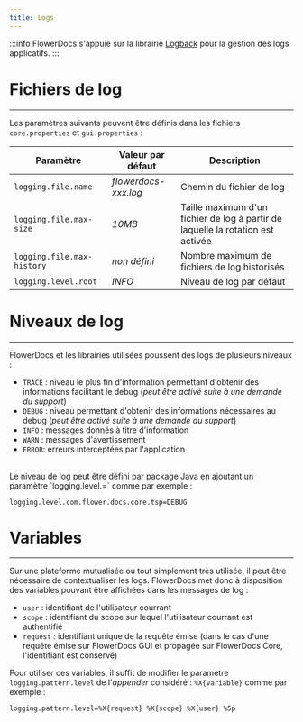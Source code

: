 ```yaml
---
title: Logs
---
```


:::info
FlowerDocs s'appuie sur la librairie [Logback](https://logback.qos.ch/) pour la gestion des logs applicatifs. 
:::

# Fichiers de log
-----

Les paramètres suivants peuvent être définis dans les fichiers `core.properties` et `gui.properties` :


| Paramètre                 | Valeur par défaut  |Description |
|---------------------------|-------------|-------------------|
|`logging.file.name`             |*flowerdocs-xxx.log*|Chemin du fichier de log|
|`logging.file.max-size`    |*10MB*|Taille maximum d'un fichier de log à partir de laquelle la rotation est activée|
|`logging.file.max-history` |*non défini*|Nombre maximum de fichiers de log historisés|
|`logging.level.root` |*INFO*|Niveau de log par défaut|


# Niveaux de log
-----

FlowerDocs et les librairies utilisées poussent des logs de plusieurs niveaux : 

* `TRACE` : niveau le plus fin d'information permettant d'obtenir des informations facilitant le debug (*peut être activé suite à une demande du support*)
* `DEBUG` : niveau permettant d'obtenir des informations nécessaires au debug (*peut être activé suite à une demande du support*)  
* `INFO` : messages donnés à titre d'information
* `WARN` : messages d'avertissement
* `ERROR`: erreurs interceptées par l'application

<br/>
Le niveau de log peut être défini par package Java en ajoutant un paramètre `logging.level.<package>=<niveau>` comme par exemple : 

```properties
logging.level.com.flower.docs.core.tsp=DEBUG
```

# Variables
-----

Sur une plateforme mutualisée ou tout simplement très utilisée, il peut être nécessaire de contextualiser les logs. FlowerDocs met donc à disposition des variables pouvant être affichées dans les messages de log : 

* `user` : identifiant de l'utilisateur courrant
* `scope` : identifiant du scope sur lequel l'utilisateur courrant est authentifié
* `request` : identifiant unique de la requête émise (dans le cas d'une requête émise sur FlowerDocs GUI et propagée sur FlowerDocs Core, l'identifiant est conservé)

Pour utiliser ces variables, il suffit de modifier le paramètre `logging.pattern.level` de l'*appender* considéré : `%X{variable}` comme par exemple : 

```properties
logging.pattern.level=%X{request} %X{scope} %X{user} %5p
```